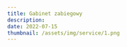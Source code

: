 ```yaml
---
title: Gabinet zabiegowy
description: 
date: 2022-07-15
thumbnail: /assets/img/service/1.png
---
```


